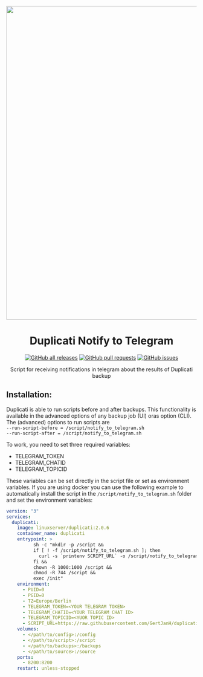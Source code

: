 <p align="center">
  <a href="https://github.com/oxystin/duplicati-notify-to-telegram"><img src="https://raw.githubusercontent.com/oxystin/duplicati-notify-to-telegram/main/img/notify_to_telegram.png" width="830"></a>
</p>

<span align="center">

# Duplicati Notify to Telegram
[![GitHub all releases](https://img.shields.io/github/downloads/oxystin/duplicati-notify-to-telegram/total)](https://github.com/oxystin/duplicati-notify-to-telegram/releases)
[![GitHub pull requests](https://img.shields.io/github/issues-pr/oxystin/duplicati-notify-to-telegram.svg)](https://github.com/oxystin/duplicati-notify-to-telegram/pulls)
[![GitHub issues](https://img.shields.io/github/issues/oxystin/duplicati-notify-to-telegram.svg)](https://github.com/oxystin/duplicati-notify-to-telegram/issues)

Script for receiving notifications in telegram about the results of Duplicati backup

</span>

## Installation:

Duplicati is able to run scripts before and after backups. This functionality is available in the advanced options of any backup job (UI) oras option (CLI). The (advanced) options to run scripts are   
`--run-script-before = /script/notify_to_telegram.sh`   
`--run-script-after = /script/notify_to_telegram.sh`

To work, you need to set three required variables: 
- TELEGRAM_TOKEN
- TELEGRAM_CHATID
- TELEGRAM_TOPICID 

These variables can be set directly in the script file or set as environment variables. If you are using docker you can use the following example to automatically install the script in the `/script/notify_to_telegram.sh` folder and set the environment variables:

```yaml
version: "3"
services:
  duplicati:
    image: linuxserver/duplicati:2.0.6
    container_name: duplicati
    entrypoint: >
          sh -c "mkdir -p /script &&
          if [ ! -f /script/notify_to_telegram.sh ]; then
            curl -s `printenv SCRIPT_URL` -o /script/notify_to_telegram.sh
          fi &&
          chown -R 1000:1000 /script &&
          chmod -R 744 /script && 
          exec /init"
    environment:
      - PUID=0
      - PGID=0
      - TZ=Europe/Berlin
      - TELEGRAM_TOKEN=<YOUR TELEGRAM TOKEN>
      - TELEGRAM_CHATID=<YOUR TELEGRAM CHAT ID>
      - TELEGRAM_TOPICID=<YUOR TOPIC ID>
      - SCRIPT_URL=https://raw.githubusercontent.com/GertJanH/duplicati-notify-to-telegram/main/notify_to_telegram.sh
    volumes:
      - </path/to/config>:/config
      - </path/to/script>:/script
      - </path/to/backups>:/backups
      - </path/to/source>:/source
    ports:
      - 8200:8200
    restart: unless-stopped
```
